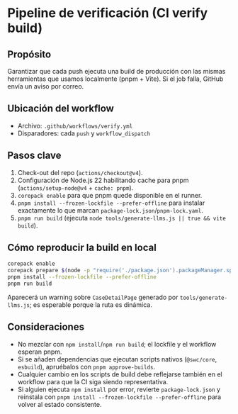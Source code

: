 # Pipeline de verificación (CI verify build)

## Propósito

Garantizar que cada push ejecuta una build de producción con las mismas herramientas que usamos localmente (pnpm + Vite). Si el job falla, GitHub envía un aviso por correo.

## Ubicación del workflow

- Archivo: `.github/workflows/verify.yml`
- Disparadores: cada `push` y `workflow_dispatch`

## Pasos clave

1. Check-out del repo (`actions/checkout@v4`).
2. Configuración de Node.js 22 habilitando cache para pnpm (`actions/setup-node@v4` + `cache: pnpm`).
3. `corepack enable` para que pnpm quede disponible en el runner.
4. `pnpm install --frozen-lockfile --prefer-offline` para instalar exactamente lo que marcan `package-lock.json`/`pnpm-lock.yaml`.
5. `pnpm run build` (ejecuta `node tools/generate-llms.js || true && vite build`).

## Cómo reproducir la build en local

```bash
corepack enable
corepack prepare $(node -p "require('./package.json').packageManager.split('+')[0]") --activate
pnpm install --frozen-lockfile --prefer-offline
pnpm run build
```

Aparecerá un warning sobre `CaseDetailPage` generado por `tools/generate-llms.js`; es esperable porque la ruta es dinámica.

## Consideraciones

- No mezclar con `npm install`/`npm run build`; el lockfile y el workflow esperan pnpm.
- Si se añaden dependencias que ejecutan scripts nativos (`@swc/core`, `esbuild`), apruébalos con `pnpm approve-builds`.
- Cualquier cambio en los scripts de build debe reflejarse también en el workflow para que la CI siga siendo representativa.
- Si alguien ejecuta `npm install` por error, revierte `package-lock.json` y reinstala con `pnpm install --frozen-lockfile --prefer-offline` para volver al estado consistente.
